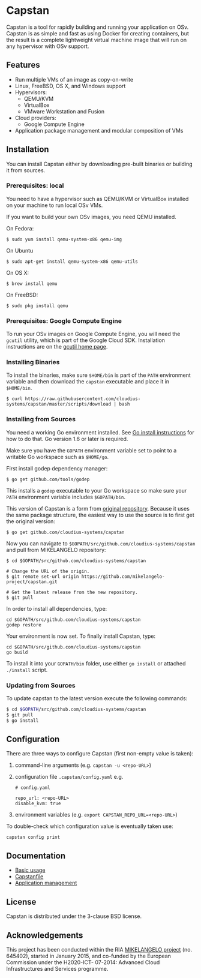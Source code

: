 # Capstan

Capstan is a tool for rapidly building and running your application on OSv.
Capstan is as simple and fast as using Docker for creating containers, but the
result is a complete lightweight virtual machine image that will run on any
hypervisor with OSv support.

## Features

* Run multiple VMs of an image as copy-on-write
* Linux, FreeBSD, OS X, and Windows support
* Hypervisors:
    * QEMU/KVM
    * VirtualBox
    * VMware Workstation and Fusion
* Cloud providers:
    * Google Compute Engine
* Application package management and modular composition of VMs

## Installation

You can install Capstan either by downloading pre-built binaries or building it
from sources.

### Prerequisites: local

You need to have a hypervisor such as QEMU/KVM or VirtualBox installed on your
machine to run local OSv VMs.

If you want to build your own OSv images, you need QEMU installed.

On Fedora:

```
$ sudo yum install qemu-system-x86 qemu-img
```

On Ubuntu

```
$ sudo apt-get install qemu-system-x86 qemu-utils
```

On OS X:

```
$ brew install qemu
```

On FreeBSD:

```
$ sudo pkg install qemu
```

### Prerequisites: Google Compute Engine

To run your OSv images on Google Compute Engine, you will need the `gcutil` utility, which is part of the Google Cloud SDK.  Installation instructions are on the [gcutil home page](https://developers.google.com/compute/docs/gcutil/).

### Installing Binaries

To install the binaries, make sure ``$HOME/bin`` is part of the ``PATH``
environment variable and then download the  ``capstan`` executable and place it
in ``$HOME/bin``.

```
$ curl https://raw.githubusercontent.com/cloudius-systems/capstan/master/scripts/download | bash
```

### Installing from Sources

You need a working Go environment installed. See [Go install
instructions](http://golang.org/doc/install.html) for how to do that. Go
version 1.6 or later is required.

Make sure you have the ``GOPATH`` environment variable set to point to a
writable Go workspace such as ``$HOME/go``.

First install godep dependency manager:

```
$ go get github.com/tools/godep
```

This installs a ``godep`` executable to your Go workspace so make sure your
``PATH`` environment variable includes ``$GOPATH/bin``.

This version of Capstan is a form from [original
repository](https://github.com/cloudius-systems/capstan). Because it uses the
same package structure, the easiest way to use the source is to first get the
original version:

```
$ go get github.com/cloudius-systems/capstan
```

Now you can navigate to ``$GOPATH/src/github.com/cloudius-systems/capstan``
and pull from MIKELANGELO repository:

```
$ cd $GOPATH/src/github.com/cloudius-systems/capstan

# Change the URL of the origin.
$ git remote set-url origin https://github.com/mikelangelo-project/capstan.git

# Get the latest release from the new repository.
$ git pull
```

In order to install all dependencies, type:

```
cd $GOPATH/src/github.com/cloudius-systems/capstan
godep restore
```

Your environment is now set. To finally install Capstan, type:

```
cd $GOPATH/src/github.com/cloudius-systems/capstan
go build
```

To install it into your ``GOPATH/bin`` folder, use either ``go install`` or
attached ``./install`` script.

### Updating from Sources

To update capstan to the latest version execute the following commands:
```sh
$ cd $GOPATH/src/github.com/cloudius-systems/capstan
$ git pull
$ go install
```

## Configuration
There are three ways to configure Capstan (first non-empty value is taken):

1. command-line arguments (e.g. `capstan -u <repo-URL>`)
2. configuration file `.capstan/config.yaml` e.g.

    ```
    # config.yaml

    repo_url: <repo-URL>
    disable_kvm: true

    ```

3. environment variables (e.g. `export CAPSTAN_REPO_URL=<repo-URL>`)


To double-check which configuration value is eventually taken use:
```
capstan config print
```

## Documentation

* [Basic usage](Documentation/Usage.md)
* [Capstanfile](Documentation/Capstanfile.md)
* [Application management](Documentation/ApplicationManagement.md)

## License

Capstan is distributed under the 3-clause BSD license.

## Acknowledgements

This project  has been conducted within the RIA [MIKELANGELO
project](https://www.mikelangelo-project.eu) (no.  645402), started in January
2015, and co-funded by the European Commission under the H2020-ICT- 07-2014:
Advanced Cloud Infrastructures and Services programme.
